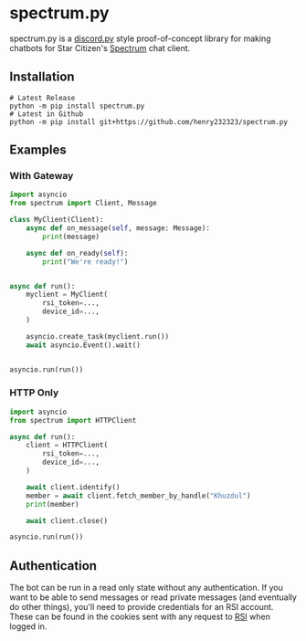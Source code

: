 # spectrum.py

spectrum.py is a [discord.py](https://github.com/Rapptz/discord.py) style proof-of-concept library for making chatbots
for Star Citizen's [Spectrum](https://robertsspaceindustries.com/spectrum/community/SC) chat client.

## Installation
```shell
# Latest Release
python -m pip install spectrum.py
# Latest in Github
python -m pip install git+https://github.com/henry232323/spectrum.py
```

## Examples
### With Gateway
```python
import asyncio
from spectrum import Client, Message

class MyClient(Client):
    async def on_message(self, message: Message):
        print(message)

    async def on_ready(self):
        print("We're ready!")


async def run():
    myclient = MyClient(
        rsi_token=...,
        device_id=...,
    )

    asyncio.create_task(myclient.run())
    await asyncio.Event().wait()


asyncio.run(run())
```

### HTTP Only

```python
import asyncio
from spectrum import HTTPClient

async def run():
    client = HTTPClient(
        rsi_token=...,
        device_id=...,
    )

    await client.identify()
    member = await client.fetch_member_by_handle("Khuzdul")
    print(member)

    await client.close()

asyncio.run(run())
```

## Authentication
The bot can be run in a read only state without any authentication. 
If you want to be able to send messages or read private messages (and eventually do other things),
you'll need to provide credentials for an RSI account. These can be found in the cookies sent
with any request to [RSI](https://robertsspaceindustries.com/) when logged in.

